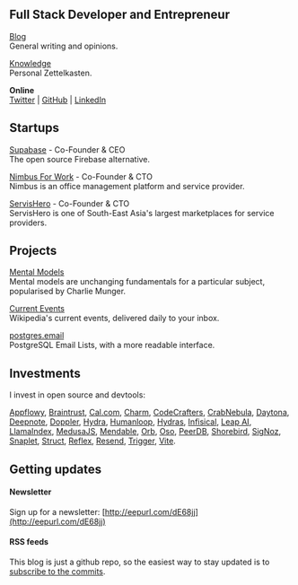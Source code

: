 

## Full Stack Developer and Entrepreneur

[Blog](/blog/) <br />General writing and opinions.

[Knowledge](/knowledge/) <br />Personal Zettelkasten.

**Online** <br />[Twitter](https://twitter.com/kiwicopple) | [GitHub](https://github.com/kiwicopple) | [LinkedIn](https://www.linkedin.com/in/paulcopplestone/)


## Startups

[Supabase](https://supabase.io) - Co-Founder & CEO<br />
The open source Firebase alternative.

[Nimbus For Work](https://nimbusforwork.com) - Co-Founder & CTO<br />
Nimbus is an office management platform and service provider.

[ServisHero](https://servishero.com) - Co-Founder & CTO<br />
ServisHero is one of South-East Asia's largest marketplaces for service providers.


## Projects

[Mental Models](https://mentalmodels.co)<br />
Mental models are unchanging fundamentals for a particular subject, popularised by Charlie Munger.

[Current Events](https://currentevents.email)<br />
Wikipedia's current events, delivered daily to your inbox. 

[postgres.email](https://github.com/kiwicopple/postgres.email)<br />
PostgreSQL Email Lists, with a more readable interface.

## Investments

I invest in open source and devtools: 

[Appflowy](https://www.appflowy.io/), [Braintrust](https://www.braintrustdata.com/), [Cal.com](https://cal.com), [Charm](https://charm.sh/), [CodeCrafters](https://codecrafters.io/), [CrabNebula](https://crabnebula.dev), [Daytona](https://daytona.io), [Deepnote](https://deepnote.com/), [Doppler](https://www.doppler.com/), [Hydra](https://hydras.io/), [Humanloop](https://humanloop.com), [Hydras](https://hydra.so), [Infisical](https://infisical.com), [Leap AI](https://tryleap.ai/), [LlamaIndex](https://www.llamaindex.ai), [MedusaJS](https://medusajs.com/), [Mendable](https://www.mendable.ai/), [Orb](https://withorb.com/), [Oso](https://osohq.com), [PeerDB](https://www.peerdb.io/), [Shorebird](https://shorebird.dev), [SigNoz](https://signoz.io/), [Snaplet](https://www.snaplet.dev/), [Struct](https://struct.ai), [Reflex](https://reflex.dev), [Resend](https://resend.com), [Trigger](https://trigger.dev/), [Vite](https://vitejs.dev/).




## Getting updates

#### Newsletter

Sign up for a newsletter: [http://eepurl.com/dE68jj](http://eepurl.com/dE68jj)

#### RSS feeds

This blog is just a github repo, so the easiest way to stay updated is to [subscribe to the commits](https://github.com/kiwicopple/paul.copplest.one/commits/master.atom).
